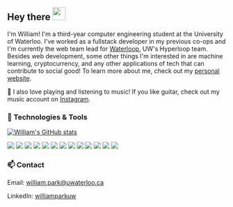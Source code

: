 ## Hey there <img src="https://raw.githubusercontent.com/MartinHeinz/MartinHeinz/master/wave.gif" width="30px">

I'm William! I'm a third-year computer engineering student at the University of Waterloo. I've worked as a fullstack developer in my previous co-ops and I'm currently the web team lead for [Waterloop](https://teamwaterloop.ca/), UW's Hyperloop team. Besides web development, some other things I'm interested in are machine learning, cryptocurrency, and any other applications of tech that can contribute to social good! To learn more about me, check out my [personal website](https://www.williampark.ca/).

🎸 I also love playing and listening to music! If you like guitar, check out my music account on [Instagram](https://www.instagram.com/williamparkmusic/).

### 🔨 Technologies & Tools

[![William's GitHub stats](https://github-readme-stats.vercel.app/api?username=williamhpark&count_private=true&hide=stars&show_icons=true)](https://github.com/anuraghazra/github-readme-stats)

![](https://img.shields.io/badge/Code-JavaScript-informational?style=flat&logo=javascript&logoColor=white&color=2bbc8a)
![](https://img.shields.io/badge/Code-C++-informational?style=flat&logo=c%2B%2B&logoColor=white&color=2bbc8a)
![](https://img.shields.io/badge/Code-Python-informational?style=flat&logo=python&logoColor=white&color=2bbc8a)
![](https://img.shields.io/badge/Code-TypeScript-informational?style=flat&logo=typescript&logoColor=white&color=2bbc8a)
![](https://img.shields.io/badge/Code-HTML-informational?style=flat&logo=html5&logoColor=white&color=2bbc8a)
![](https://img.shields.io/badge/Code-CSS-informational?style=flat&logo=css3&logoColor=white&color=2bbc8a)
![](https://img.shields.io/badge/Code-Bash-informational?style=flat&logo=gnu-bash&logoColor=white&color=2bbc8a)
![](https://img.shields.io/badge/Library-React-informational?style=flat&logo=react&logoColor=white&color=2bbc8a)
![](https://img.shields.io/badge/Library-Redux-informational?style=flat&logo=redux&logoColor=white&color=2bbc8a)
![](https://img.shields.io/badge/Framework-Express.js-informational?style=flat&logo=express&logoColor=white&color=2bbc8a)
![](https://img.shields.io/badge/Framework-Flask-informational?style=flat&logo=flask&logoColor=white&color=2bbc8a)
![](https://img.shields.io/badge/Database-PostgreSQL-informational?style=flat&logo=postgresql&logoColor=white&color=2bbc8a)
![](https://img.shields.io/badge/Database-MongoDB-informational?style=flat&logo=mongodb&logoColor=white&color=2bbc8a)

### 📫 Contact

Email: william.park@uwaterloo.ca

LinkedIn: [williamparkuw](https://linkedin.com/in/williamparkuw)
